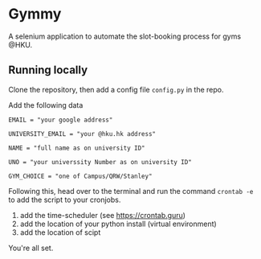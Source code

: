 # Gymmy

A selenium application to automate the slot-booking process for gyms @HKU.

## Running locally
Clone the repository, then add a config file `config.py` in the repo.

Add the following data

`EMAIL = "your google address"`

`UNIVERSITY_EMAIL = "your @hku.hk address"`

`NAME = "full name as on university ID"`

`UNO = "your universsity Number as on university ID"`

`GYM_CHOICE = "one of Campus/QRW/Stanley"`

Following this, head over to the terminal and run the command `crontab -e` to add the script to your cronjobs.
1. add the time-scheduler (see https://crontab.guru)
2. add the location of your python install (virtual environment)
3. add the location of scipt

You're all set. 
